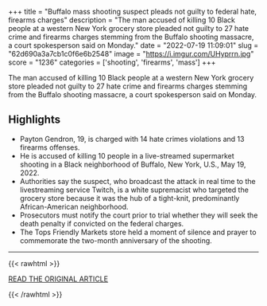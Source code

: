 +++
title = "Buffalo mass shooting suspect pleads not guilty to federal hate, firearms charges"
description = "The man accused of killing 10 Black people at a western New York grocery store pleaded not guilty to 27 hate crime and firearms charges stemming from the Buffalo shooting massacre, a court spokesperson said on Monday."
date = "2022-07-19 11:09:01"
slug = "62d690a3a7cb1c0f6e6b2548"
image = "https://i.imgur.com/UHyprrn.jpg"
score = "1236"
categories = ['shooting', 'firearms', 'mass']
+++

The man accused of killing 10 Black people at a western New York grocery store pleaded not guilty to 27 hate crime and firearms charges stemming from the Buffalo shooting massacre, a court spokesperson said on Monday.

## Highlights

- Payton Gendron, 19, is charged with 14 hate crimes violations and 13 firearms offenses.
- He is accused of killing 10 people in a live-streamed supermarket shooting in a Black neighborhood of Buffalo, New York, U.S., May 19, 2022.
- Authorities say the suspect, who broadcast the attack in real time to the livestreaming service Twitch, is a white supremacist who targeted the grocery store because it was the hub of a tight-knit, predominantly African-American neighborhood.
- Prosecutors must notify the court prior to trial whether they will seek the death penalty if convicted on the federal charges.
- The Tops Friendly Markets store held a moment of silence and prayer to commemorate the two-month anniversary of the shooting.

---

{{< rawhtml >}}
  <p class="article-category">
    <a target="_blank" href="https://www.reuters.com/world/us/buffalo-mass-shooting-suspect-be-arraigned-federal-hate-firearms-charges-2022-07-18/">READ THE ORIGINAL ARTICLE</a>
  </p>
{{< /rawhtml >}}
